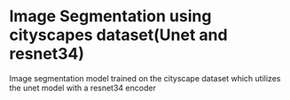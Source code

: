 # Image Segmentation using cityscapes dataset(Unet and resnet34)

Image segmentation model trained on the cityscape dataset which utilizes the unet model with a resnet34 encoder
